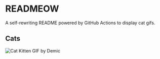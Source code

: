 # READMEOW

A self-rewriting README powered by GitHub Actions to display cat gifs.

## Cats

![Cat Kitten GIF by Demic](https://media1.giphy.com/media/v1.Y2lkPTlhY2QwMmRhMGF4cHBsZGFmMnVjaWZ3cXlwanZza3hqZHR0ZDdpa2YxMmRtY2FpdSZlcD12MV9naWZzX3NlYXJjaCZjdD1n/3oriO0OEd9QIDdllqo/200.gif)
